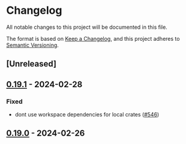 # Changelog
All notable changes to this project will be documented in this file.

The format is based on [Keep a Changelog](https://keepachangelog.com/en/1.0.0/),
and this project adheres to [Semantic Versioning](https://semver.org/spec/v2.0.0.html).

## [Unreleased]

## [0.19.1](https://github.com/Wackyator/rattler/compare/rattler_shell-v0.19.0...rattler_shell-v0.19.1) - 2024-02-28

### Fixed
- dont use workspace dependencies for local crates ([#546](https://github.com/Wackyator/rattler/pull/546))

## [0.19.0](https://github.com/baszalmstra/rattler/compare/rattler_shell-v0.18.0...rattler_shell-v0.19.0) - 2024-02-26
